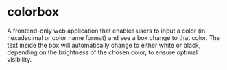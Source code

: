 # colorbox
A frontend-only web application that enables users to input a color (in hexadecimal or color name format) and see a box change to that color. The text inside the box will automatically change to either white or black, depending on the brightness of the chosen color, to ensure optimal visibility. 
